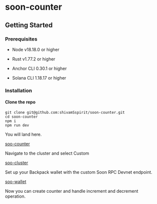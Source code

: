 
# soon-counter

## Getting Started

### Prerequisites

- Node v18.18.0 or higher

- Rust v1.77.2 or higher
- Anchor CLI 0.30.1 or higher
- Solana CLI 1.18.17 or higher

### Installation

#### Clone the repo

```shell
git clone git@github.com:shivamSspirit/soon-counter.git
cd soon-counter
npm i
npm run dev
```

You will land here.

[soo-counter](/public/soocount.jpeg)

Navigate to the cluster and select Custom

[soo-cluster](/public/soocluster.jpeg)

Set up your Backpack wallet with the custom Soon RPC Devnet endpoint.

[soo-wallet](/public/soowallet.jpeg)

Now you can create counter and handle increment and decrement operation.


